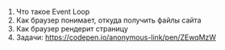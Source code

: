 1. Что такое Event Loop
2. Как браузер понимает, откуда получить файлы сайта
3. Как браузер рендерит страницу
4. Задачи:
https://codepen.io/anonymous-link/pen/ZEwqMzW